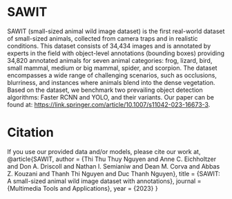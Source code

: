 # SAWIT

SAWIT (small-sized animal wild image dataset) is the first real-world dataset of small-sized animals, collected from camera traps and in realistic conditions. This dataset consists of 34,434 images and is annotated by experts in the field with object-level annotations (bounding boxes) providing 34,820 annotated animals for seven animal categories: frog, lizard, bird, small mammal, medium or big mammal, spider, and scorpion. The dataset encompasses a wide range of challenging scenarios, such as occlusions, blurriness, and instances where animals blend into the dense vegetation. Based on the dataset, we benchmark two prevailing object detection algorithms: Faster RCNN and YOLO, and their variants. Our paper can be found at: https://link.springer.com/article/10.1007/s11042-023-16673-3.

# Citation
If you use our provided data and/or models, please cite our work at,
@article{SAWIT,
  author       = {Thi Thu Thuy Nguyen and
                  Anne C. Eichholtzer and
                  Don A. Driscoll and 
                  Nathan I. Semianiw and
                  Dean M. Corva and
                  Abbas Z. Kouzani and
                  Thanh Thi Nguyen and
                  Duc Thanh Nguyen},
  title        = {SAWIT: A small-sized animal wild image dataset with annotations},
  journal      = {Multimedia Tools and Applications},
  year         = {2023}
}


